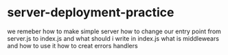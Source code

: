 # server-deployment-practice
we remeber how to make simple server
how to change our entry point from server.js to index.js and what should i write in index.js
what is middlewears and how to use it
how to creat errors handlers